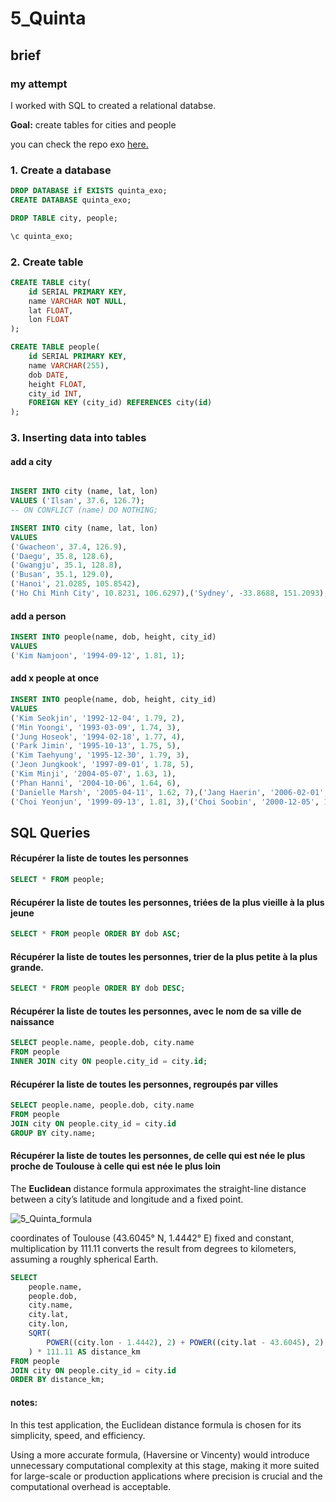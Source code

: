 # 5_Quinta

## brief

### my attempt

I worked with SQL to created a relational databse.

**Goal:**
create tables for cities and people 

you can check the repo exo [here.](https://gitlab.com/prairie-ia/prairie_exos/-/tree/main/5_Quinta?ref_type=heads)
### 1. Create a database
```sql
DROP DATABASE if EXISTS quinta_exo;
CREATE DATABASE quinta_exo;

DROP TABLE city, people;

\c quinta_exo;
```

### 2. Create table 
```sql
CREATE TABLE city(
    id SERIAL PRIMARY KEY,
    name VARCHAR NOT NULL,
    lat FLOAT,
    lon FLOAT
);

CREATE TABLE people(
    id SERIAL PRIMARY KEY,
    name VARCHAR(255),
    dob DATE,
    height FLOAT,
    city_id INT,
    FOREIGN KEY (city_id) REFERENCES city(id)
);

```
### 3. Inserting data into tables

#### add a city 

```sql

INSERT INTO city (name, lat, lon)
VALUES ('Ilsan', 37.6, 126.7);
-- ON CONFLICT (name) DO NOTHING;

INSERT INTO city (name, lat, lon)
VALUES
('Gwacheon', 37.4, 126.9),
('Daegu', 35.8, 128.6),
('Gwangju', 35.1, 128.8),
('Busan', 35.1, 129.0),
('Hanoi', 21.0285, 105.8542),
('Ho Chi Minh City', 10.8231, 106.6297),('Sydney', -33.8688, 151.2093);
```

#### add a person
```sql
INSERT INTO people(name, dob, height, city_id)
VALUES
('Kim Namjoon', '1994-09-12', 1.81, 1);
```
#### add x people at once
```sql
INSERT INTO people(name, dob, height, city_id)
VALUES
('Kim Seokjin', '1992-12-04', 1.79, 2),
('Min Yoongi', '1993-03-09', 1.74, 3),
('Jung Hoseok', '1994-02-18', 1.77, 4),
('Park Jimin', '1995-10-13', 1.75, 5),
('Kim Taehyung', '1995-12-30', 1.79, 3),
('Jeon Jungkook', '1997-09-01', 1.78, 5),
('Kim Minji', '2004-05-07', 1.63, 1),
('Phan Hanni', '2004-10-06', 1.64, 6),
('Danielle Marsh', '2005-04-11', 1.62, 7),('Jang Haerin', '2006-02-01', 1.61, 5),('Lee Hyein', '2008-04-21', 1.57, 4),
('Choi Yeonjun', '1999-09-13', 1.81, 3),('Choi Soobin', '2000-12-05', 1.80, 1),('Choi Beomgyu', '2002-03-13', 1.80, 3),('Kang Taehyun', '2002-02-05', 1.78, 4);
```
## SQL Queries
####  Récupérer la liste de toutes les personnes
```sql
SELECT * FROM people;
```

#### Récupérer la liste de toutes les personnes, triées de la plus vieille à la plus jeune
```sql
SELECT * FROM people ORDER BY dob ASC;
```
#### Récupérer la liste de toutes les personnes, trier de la plus petite à la plus grande.
```sql
SELECT * FROM people ORDER BY dob DESC;
```
#### Récupérer la liste de toutes les personnes, avec le nom de sa ville de naissance
```sql
SELECT people.name, people.dob, city.name 
FROM people
INNER JOIN city ON people.city_id = city.id;
```
#### Récupérer la liste de toutes les personnes, regroupés par villes
```sql
SELECT people.name, people.dob, city.name 
FROM people
JOIN city ON people.city_id = city.id
GROUP BY city.name;
```
#### Récupérer la liste de toutes les personnes, de celle qui est née le plus proche de Toulouse à celle qui est née le plus loin

The **Euclidean** distance formula approximates the straight-line distance between a city’s latitude and longitude and a fixed point.

![5_Quinta_formula](https://gitlab.com/prairie-ia/ma_doc/-/raw/mai/docs/imgs/5_Quinta_formula.PNG?ref_type=heads)

coordinates of Toulouse (43.6045° N, 1.4442° E) fixed and constant, multiplication by 111.11 converts the result from degrees to kilometers, assuming a roughly spherical Earth.

```sql
SELECT
    people.name,
    people.dob,
    city.name,
    city.lat,
    city.lon,
    SQRT(
        POWER((city.lon - 1.4442), 2) + POWER((city.lat - 43.6045), 2)
    ) * 111.11 AS distance_km
FROM people
JOIN city ON people.city_id = city.id
ORDER BY distance_km;
```

#### notes:
In this test application, the Euclidean distance formula is chosen for its simplicity, speed, and efficiency. 

Using a more accurate formula, (Haversine or Vincenty) would introduce unnecessary computational complexity at this stage, making it more suited for large-scale or production applications where precision is crucial and the computational overhead is acceptable.